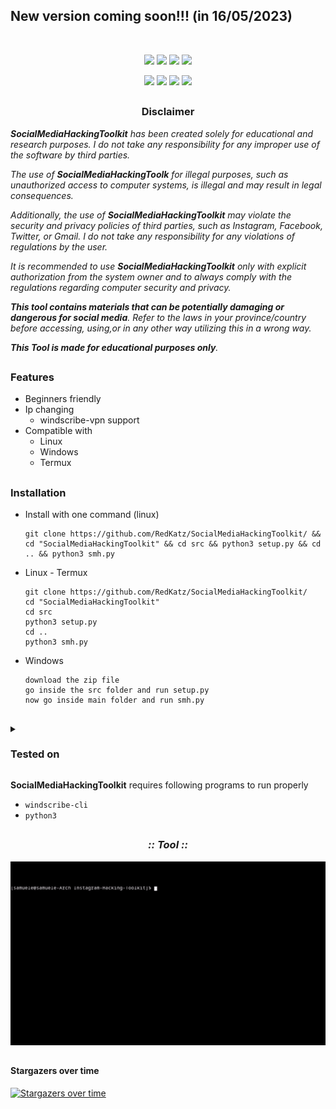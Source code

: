 
## New version coming soon!!! (in 16/05/2023)


<p align="center">
  <img src="https://i.ibb.co/sgjVVHZ/logo.png" alt=""/>
</p>

<p align="center">
  <img src="https://img.shields.io/badge/Version-0.3.1-purple?style=for-the-badge">
  <img src="https://img.shields.io/github/stars/RedKatz/SocialMediaHackingToolkit?style=for-the-badge">
  <img src="https://img.shields.io/github/issues/RedKatz/SocialMediaHackingToolkit?style=for-the-badge">
  <img src="https://img.shields.io/github/forks/RedKatz/SocialMediaHackingToolkit?style=for-the-badge">
</p>

<p align="center">
  <img src="https://img.shields.io/badge/Author-RedKatz-blue?style=flat-square">
  <img src="https://img.shields.io/badge/Open%20Source-Yes-darkgreen?style=flat-square">
  <img src="https://img.shields.io/badge/Maintained%3F-Yes-lightblue?style=flat-square">
  <img src="https://img.shields.io/badge/Written%20In-Python & Php-darkcyan?style=flat-square">
</p>


##

<h3><p align="center">Disclaimer</p></h3>
 
</p>

</div>


<i><b>SocialMediaHackingToolkit</b> has been created solely for educational and research purposes. I do not take any responsibility for any improper use of the software by third parties.

The use of <b>SocialMediaHackingToolk</b> for illegal purposes, such as unauthorized access to computer systems, is illegal and may result in legal consequences.

Additionally, the use of <b>SocialMediaHackingToolkit</b> may violate the security and privacy policies of third parties, such as Instagram, Facebook, Twitter, or Gmail. I do not take any responsibility for any violations of regulations by the user.

It is recommended to use <b>SocialMediaHackingToolkit</b> only with explicit authorization from the system owner and to always comply with the regulations regarding computer security and privacy.


<b>This tool contains materials that can be potentially damaging or dangerous for social media</b>. Refer to the laws in your province/country before accessing, using,or in any other way utilizing this in a wrong way.

<b>This Tool is made for educational purposes only</b>.</i>


##

### Features
  
- Beginners friendly
- Ip changing
  - windscribe-vpn support
- Compatible with
  - Linux
  - Windows
  - Termux 

 ## 
  
 ### Installation
- Install with one command (linux)
 
      git clone https://github.com/RedKatz/SocialMediaHackingToolkit/ && cd "SocialMediaHackingToolkit" && cd src && python3 setup.py && cd .. && python3 smh.py 
  
- Linux - Termux

  ```
  git clone https://github.com/RedKatz/SocialMediaHackingToolkit/
  cd "SocialMediaHackingToolkit"
  cd src
  python3 setup.py
  cd ..
  python3 smh.py
  ```
- Windows
  ```
  download the zip file
  go inside the src folder and run setup.py
  now go inside main folder and run smh.py
  ```
  
##

 

<details>
  <summary><h3>Tested on</h3></summary>

- **Ubuntu**
- **Debian**
- **Arch**
- **Termux**
- **Windows11**
</details>
 
  
<b>SocialMediaHackingToolkit</b> requires following programs to run properly 
- `windscribe-cli`
- `python3`

##

<h3 align="center"><i>:: Tool ::</i></h3>
<p align="center">
</p>
<p align="center">
  <img src="./images/video.gif" alt=""/>
</p>
 
  
##

#### Stargazers over time
[![Stargazers over time](https://starchart.cc/RedKatz/SocialMediaHackingToolkit.svg)](https://starchart.cc/RedKatz/SocialMediaHackingToolkit)

